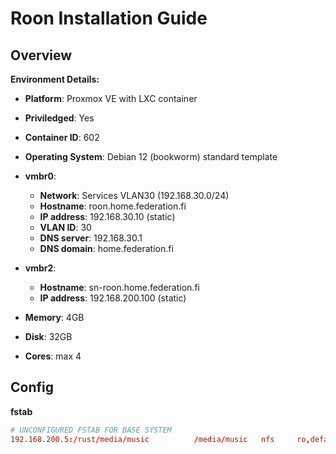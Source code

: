 # Roon Installation Guide

## Overview


**Environment Details:**
- **Platform**: Proxmox VE with LXC container
- **Priviledged**: Yes
- **Container ID**: 602
- **Operating System**: Debian 12 (bookworm) standard template
- **vmbr0**:
  - **Network**: Services VLAN30 (192.168.30.0/24)
  - **Hostname**: roon.home.federation.fi
  - **IP address**: 192.168.30.10 (static)
  - **VLAN ID**: 30
  - **DNS server**: 192.168.30.1
  - **DNS domain**: home.federation.fi
- **vmbr2**:
  - **Hostname**: sn-roon.home.federation.fi
  - **IP address**: 192.168.200.100 (static)

- **Memory**: 4GB
- **Disk**: 32GB
- **Cores**: max 4

## Config

**fstab**

```conf
# UNCONFIGURED FSTAB FOR BASE SYSTEM
192.168.200.5:/rust/media/music          /media/music   nfs     ro,defaults,users  0       0
```